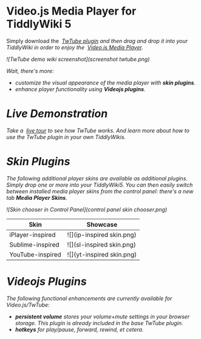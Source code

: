# Video.js Media Player for TiddlyWiki&nbsp;5

Simply download the <i class="fas fa-download"/>&nbsp;[TwTube plugin](output/twtube.tid)
and then drag and drop it into your TiddlyWiki in order to enjoy the
<i class="fas fa-external-link-alt"/>&nbsp;[Video.js Media Player](https://videojs.com/).

![TwTube demo wiki screenshot](screenshot twtube.png)

Wait, there's more:
* customize the visual appearance of the media player with **skin plugins**.
* enhance player functionality using **Videojs plugins**.


# Live Demonstration

Take a <i class="fas fa-eye"/>&nbsp;[live tour](https://thediveo.github.io/TwTube/output/twtube.html)
to see how TwTube works. And learn more about how to use the TwTube plugin in
your own TiddlyWikis.


# Skin Plugins

The following additional player skins are available as additional plugins.
Simply drop one or more into your TiddlyWiki5. You can then easily switch
between installed media player skins from the control panel: there's a new
tab **Media Player Skins**.

![Skin chooser in Control Panel](control panel skin chooser.png)

| Skin | Showcase |
| ---- | -------- |
| iPlayer-inspired | ![](ip-inspired skin.png) |
| Sublime-inspired | ![](sl-inspired skin.png) |
| YouTube-inspired | ![](yt-inspired skin.png) |

# Videojs Plugins

The following functional enhancements are currently available for Video.js/TwTube:

* **persistent volume** stores your volume+mute settings in your browser
  storage. This plugin is already included in the base TwTube plugin.
* **hotkeys** for play/pause, forward, rewind, et cetera.
